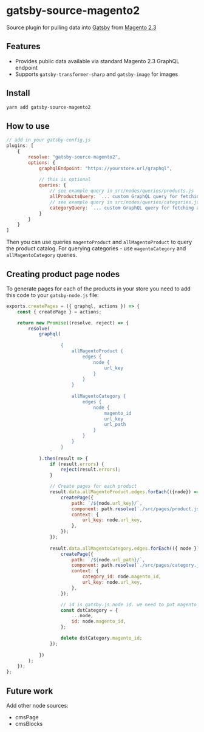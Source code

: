 # gatsby-source-magento2

Source plugin for pulling data into [Gatsby][gatsby] from [Magento 2.3][magento]

## Features

- Provides public data available via standard Magento 2.3 GraphQL endpoint
- Supports `gatsby-transformer-sharp` and `gatsby-image` for images

## Install

```sh
yarn add gatsby-source-magento2
```

## How to use

```js
// add in your gatsby-config.js
plugins: [
    {
        resolve: "gatsby-source-magento2",
        options: {
            graphqlEndpoint: "https://yourstore.url/graphql",
            
            // this is optional
            queries: {
                // see example query in src/nodes/queries/products.js
                allProductsQuery: `... custom GraphQL query for fetching all the products you need to publish on Gatsby website ...`,
                // see example query in src/nodes/queries/categories.js
                categoryQuery: `... custom GraphQL query for fetching all the categories & product ids ...`
            }
        }
    }
]
```

Then you can use queries `magentoProduct` and `allMagentoProduct` to query the product catalog. For querying categories - use 
`magentoCategory` and `allMagentoCategory` queries.

## Creating product page nodes

To generate pages for each of the products in your store you need to add this code
to your `gatsby-node.js` file:

```js
exports.createPages = ({ graphql, actions }) => {
    const { createPage } = actions;

    return new Promise((resolve, reject) => {
        resolve(
            graphql(
                `
                    {
                        allMagentoProduct {
                            edges {
                                node {
                                    url_key
                                }
                            }
                        }
                        
                        allMagentoCategory {
                            edges {
                                node {
                                    magento_id
                                    url_key
                                    url_path
                                }
                            }
                        }
                    }
                `
            ).then(result => {
                if (result.errors) {
                    reject(result.errors);
                }

                // Create pages for each product
                result.data.allMagentoProduct.edges.forEach(({node}) => {
                    createPage({
                        path: `/${node.url_key}/`,
                        component: path.resolve(`./src/pages/product.jsx`),
                        context: {
                            url_key: node.url_key,
                        },
                    });
                });
                
                result.data.allMagentoCategory.edges.forEach(({ node }) => {
                    createPage({
                        path: `/${node.url_path}/`,
                        component: path.resolve(`./src/pages/category.jsx`),
                        context: {
                            category_id: node.magento_id,
                            url_key: node.url_key,
                        },
                    });

                    // id is gatsby.js node id. we need to put magento_id there instead
                    const dstCategory = {
                        ...node,
                        id: node.magento_id,
                    };

                    delete dstCategory.magento_id;
                });
                
            })
        );
    });
};
```

## Future work

Add other node sources:
- cmsPage
- cmsBlocks

[gatsby]: https://www.gatsbyjs.org/
[magento]: https://magento.com/
 